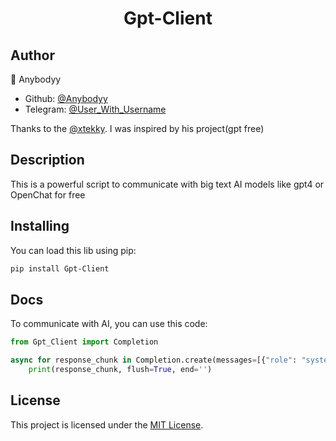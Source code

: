 <h1 align="center">Gpt-Client</h1>

## Author
👤 Anybodyy

* Github: [@Anybodyy](https://github.com/anybodyy)
* Telegram: [@User_With_Username](t.me/User_With_Username)

Thanks to the [@xtekky](https://github.com/xtekky). I was inspired by his project(gpt free)

## Description
This is a powerful script to communicate with big text AI models like gpt4 or OpenChat for free

## Installing
You can load this lib using pip:
```sh
pip install Gpt-Client
```

## Docs
To communicate with AI, you can use this code:
```python
from Gpt_Client import Completion

async for response_chunk in Completion.create(messages=[{"role": "system", "message": "hello world!"):
    print(response_chunk, flush=True, end='')
```

## License
This project is licensed under the [MIT License](LICENSE).
